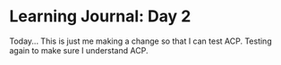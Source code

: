 # Learning Journal: Day 2

Today... This is just me making a change so that I can test ACP. Testing again to make sure I understand ACP. 
